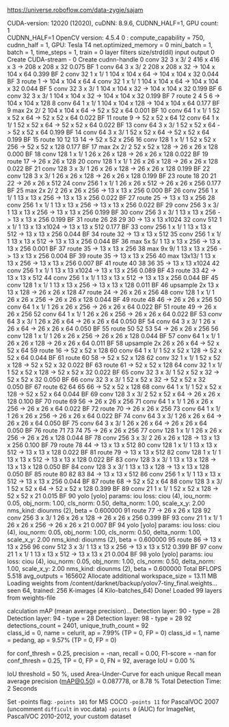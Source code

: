 https://universe.roboflow.com/data-zygje/sajam


 CUDA-version: 12020 (12020), cuDNN: 8.9.6, CUDNN_HALF=1, GPU count: 1  
 CUDNN_HALF=1 
 OpenCV version: 4.5.4
 0 : compute_capability = 750, cudnn_half = 1, GPU: Tesla T4 
net.optimized_memory = 0 
mini_batch = 1, batch = 1, time_steps = 1, train = 0 
   layer   filters  size/strd(dil)      input                output
   0 Create CUDA-stream - 0 
 Create cudnn-handle 0 
conv     32       3 x 3/ 2    416 x 416 x   3 ->  208 x 208 x  32 0.075 BF
   1 conv     64       3 x 3/ 2    208 x 208 x  32 ->  104 x 104 x  64 0.399 BF
   2 conv     32       1 x 1/ 1    104 x 104 x  64 ->  104 x 104 x  32 0.044 BF
   3 route  1 		                           ->  104 x 104 x  64 
   4 conv     32       1 x 1/ 1    104 x 104 x  64 ->  104 x 104 x  32 0.044 BF
   5 conv     32       3 x 3/ 1    104 x 104 x  32 ->  104 x 104 x  32 0.199 BF
   6 conv     32       3 x 3/ 1    104 x 104 x  32 ->  104 x 104 x  32 0.199 BF
   7 route  2 4 5 6 	                   ->  104 x 104 x 128 
   8 conv     64       1 x 1/ 1    104 x 104 x 128 ->  104 x 104 x  64 0.177 BF
   9 max                2x 2/ 2    104 x 104 x  64 ->   52 x  52 x  64 0.001 BF
  10 conv     64       1 x 1/ 1     52 x  52 x  64 ->   52 x  52 x  64 0.022 BF
  11 route  9 		                           ->   52 x  52 x  64 
  12 conv     64       1 x 1/ 1     52 x  52 x  64 ->   52 x  52 x  64 0.022 BF
  13 conv     64       3 x 3/ 1     52 x  52 x  64 ->   52 x  52 x  64 0.199 BF
  14 conv     64       3 x 3/ 1     52 x  52 x  64 ->   52 x  52 x  64 0.199 BF
  15 route  10 12 13 14 	                   ->   52 x  52 x 256 
  16 conv    128       1 x 1/ 1     52 x  52 x 256 ->   52 x  52 x 128 0.177 BF
  17 max                2x 2/ 2     52 x  52 x 128 ->   26 x  26 x 128 0.000 BF
  18 conv    128       1 x 1/ 1     26 x  26 x 128 ->   26 x  26 x 128 0.022 BF
  19 route  17 		                           ->   26 x  26 x 128 
  20 conv    128       1 x 1/ 1     26 x  26 x 128 ->   26 x  26 x 128 0.022 BF
  21 conv    128       3 x 3/ 1     26 x  26 x 128 ->   26 x  26 x 128 0.199 BF
  22 conv    128       3 x 3/ 1     26 x  26 x 128 ->   26 x  26 x 128 0.199 BF
  23 route  18 20 21 22 	                   ->   26 x  26 x 512 
  24 conv    256       1 x 1/ 1     26 x  26 x 512 ->   26 x  26 x 256 0.177 BF
  25 max                2x 2/ 2     26 x  26 x 256 ->   13 x  13 x 256 0.000 BF
  26 conv    256       1 x 1/ 1     13 x  13 x 256 ->   13 x  13 x 256 0.022 BF
  27 route  25 		                           ->   13 x  13 x 256 
  28 conv    256       1 x 1/ 1     13 x  13 x 256 ->   13 x  13 x 256 0.022 BF
  29 conv    256       3 x 3/ 1     13 x  13 x 256 ->   13 x  13 x 256 0.199 BF
  30 conv    256       3 x 3/ 1     13 x  13 x 256 ->   13 x  13 x 256 0.199 BF
  31 route  26 28 29 30 	                   ->   13 x  13 x1024 
  32 conv    512       1 x 1/ 1     13 x  13 x1024 ->   13 x  13 x 512 0.177 BF
  33 conv    256       1 x 1/ 1     13 x  13 x 512 ->   13 x  13 x 256 0.044 BF
  34 route  32 		                           ->   13 x  13 x 512 
  35 conv    256       1 x 1/ 1     13 x  13 x 512 ->   13 x  13 x 256 0.044 BF
  36 max                5x 5/ 1     13 x  13 x 256 ->   13 x  13 x 256 0.001 BF
  37 route  35 		                           ->   13 x  13 x 256 
  38 max                9x 9/ 1     13 x  13 x 256 ->   13 x  13 x 256 0.004 BF
  39 route  35 		                           ->   13 x  13 x 256 
  40 max               13x13/ 1     13 x  13 x 256 ->   13 x  13 x 256 0.007 BF
  41 route  40 38 36 35 	                   ->   13 x  13 x1024 
  42 conv    256       1 x 1/ 1     13 x  13 x1024 ->   13 x  13 x 256 0.089 BF
  43 route  33 42 	                           ->   13 x  13 x 512 
  44 conv    256       1 x 1/ 1     13 x  13 x 512 ->   13 x  13 x 256 0.044 BF
  45 conv    128       1 x 1/ 1     13 x  13 x 256 ->   13 x  13 x 128 0.011 BF
  46 upsample                 2x    13 x  13 x 128 ->   26 x  26 x 128
  47 route  24 		                           ->   26 x  26 x 256 
  48 conv    128       1 x 1/ 1     26 x  26 x 256 ->   26 x  26 x 128 0.044 BF
  49 route  48 46 	                           ->   26 x  26 x 256 
  50 conv     64       1 x 1/ 1     26 x  26 x 256 ->   26 x  26 x  64 0.022 BF
  51 route  49 		                           ->   26 x  26 x 256 
  52 conv     64       1 x 1/ 1     26 x  26 x 256 ->   26 x  26 x  64 0.022 BF
  53 conv     64       3 x 3/ 1     26 x  26 x  64 ->   26 x  26 x  64 0.050 BF
  54 conv     64       3 x 3/ 1     26 x  26 x  64 ->   26 x  26 x  64 0.050 BF
  55 route  50 52 53 54 	                   ->   26 x  26 x 256 
  56 conv    128       1 x 1/ 1     26 x  26 x 256 ->   26 x  26 x 128 0.044 BF
  57 conv     64       1 x 1/ 1     26 x  26 x 128 ->   26 x  26 x  64 0.011 BF
  58 upsample                 2x    26 x  26 x  64 ->   52 x  52 x  64
  59 route  16 		                           ->   52 x  52 x 128 
  60 conv     64       1 x 1/ 1     52 x  52 x 128 ->   52 x  52 x  64 0.044 BF
  61 route  60 58 	                           ->   52 x  52 x 128 
  62 conv     32       1 x 1/ 1     52 x  52 x 128 ->   52 x  52 x  32 0.022 BF
  63 route  61 		                           ->   52 x  52 x 128 
  64 conv     32       1 x 1/ 1     52 x  52 x 128 ->   52 x  52 x  32 0.022 BF
  65 conv     32       3 x 3/ 1     52 x  52 x  32 ->   52 x  52 x  32 0.050 BF
  66 conv     32       3 x 3/ 1     52 x  52 x  32 ->   52 x  52 x  32 0.050 BF
  67 route  62 64 65 66 	                   ->   52 x  52 x 128 
  68 conv     64       1 x 1/ 1     52 x  52 x 128 ->   52 x  52 x  64 0.044 BF
  69 conv    128       3 x 3/ 2     52 x  52 x  64 ->   26 x  26 x 128 0.100 BF
  70 route  69 56 	                           ->   26 x  26 x 256 
  71 conv     64       1 x 1/ 1     26 x  26 x 256 ->   26 x  26 x  64 0.022 BF
  72 route  70 		                           ->   26 x  26 x 256 
  73 conv     64       1 x 1/ 1     26 x  26 x 256 ->   26 x  26 x  64 0.022 BF
  74 conv     64       3 x 3/ 1     26 x  26 x  64 ->   26 x  26 x  64 0.050 BF
  75 conv     64       3 x 3/ 1     26 x  26 x  64 ->   26 x  26 x  64 0.050 BF
  76 route  71 73 74 75 	                   ->   26 x  26 x 256 
  77 conv    128       1 x 1/ 1     26 x  26 x 256 ->   26 x  26 x 128 0.044 BF
  78 conv    256       3 x 3/ 2     26 x  26 x 128 ->   13 x  13 x 256 0.100 BF
  79 route  78 44 	                           ->   13 x  13 x 512 
  80 conv    128       1 x 1/ 1     13 x  13 x 512 ->   13 x  13 x 128 0.022 BF
  81 route  79 		                           ->   13 x  13 x 512 
  82 conv    128       1 x 1/ 1     13 x  13 x 512 ->   13 x  13 x 128 0.022 BF
  83 conv    128       3 x 3/ 1     13 x  13 x 128 ->   13 x  13 x 128 0.050 BF
  84 conv    128       3 x 3/ 1     13 x  13 x 128 ->   13 x  13 x 128 0.050 BF
  85 route  80 82 83 84 	                   ->   13 x  13 x 512 
  86 conv    256       1 x 1/ 1     13 x  13 x 512 ->   13 x  13 x 256 0.044 BF
  87 route  68 		                           ->   52 x  52 x  64 
  88 conv    128       3 x 3/ 1     52 x  52 x  64 ->   52 x  52 x 128 0.399 BF
  89 conv     21       1 x 1/ 1     52 x  52 x 128 ->   52 x  52 x  21 0.015 BF
  90 yolo
[yolo] params: iou loss: ciou (4), iou_norm: 0.05, obj_norm: 1.00, cls_norm: 0.50, delta_norm: 1.00, scale_x_y: 2.00
nms_kind: diounms (2), beta = 0.600000 
  91 route  77 		                           ->   26 x  26 x 128 
  92 conv    256       3 x 3/ 1     26 x  26 x 128 ->   26 x  26 x 256 0.399 BF
  93 conv     21       1 x 1/ 1     26 x  26 x 256 ->   26 x  26 x  21 0.007 BF
  94 yolo
[yolo] params: iou loss: ciou (4), iou_norm: 0.05, obj_norm: 1.00, cls_norm: 0.50, delta_norm: 1.00, scale_x_y: 2.00
nms_kind: diounms (2), beta = 0.600000 
  95 route  86 		                           ->   13 x  13 x 256 
  96 conv    512       3 x 3/ 1     13 x  13 x 256 ->   13 x  13 x 512 0.399 BF
  97 conv     21       1 x 1/ 1     13 x  13 x 512 ->   13 x  13 x  21 0.004 BF
  98 yolo
[yolo] params: iou loss: ciou (4), iou_norm: 0.05, obj_norm: 1.00, cls_norm: 0.50, delta_norm: 1.00, scale_x_y: 2.00
nms_kind: diounms (2), beta = 0.600000 
Total BFLOPS 5.518 
avg_outputs = 165602 
 Allocate additional workspace_size = 13.11 MB 
Loading weights from /content/darknet/backup/yolov7-tiny_final.weights...
 seen 64, trained: 256 K-images (4 Kilo-batches_64) 
Done! Loaded 99 layers from weights-file 

 calculation mAP (mean average precision)...
 Detection layer: 90 - type = 28 
 Detection layer: 94 - type = 28 
 Detection layer: 98 - type = 28 
92
 detections_count = 2401, unique_truth_count = 92  
class_id = 0, name = celurit, ap = 7.99%   	 (TP = 0, FP = 0) 
class_id = 1, name = pedang, ap = 9.57%   	 (TP = 0, FP = 0) 

 for conf_thresh = 0.25, precision = -nan, recall = 0.00, F1-score = -nan 
 for conf_thresh = 0.25, TP = 0, FP = 0, FN = 92, average IoU = 0.00 % 

 IoU threshold = 50 %, used Area-Under-Curve for each unique Recall 
 mean average precision (mAP@0.50) = 0.087778, or 8.78 % 
Total Detection Time: 2 Seconds

Set -points flag:
 `-points 101` for MS COCO 
 `-points 11` for PascalVOC 2007 (uncomment `difficult` in voc.data) 
 `-points 0` (AUC) for ImageNet, PascalVOC 2010-2012, your custom dataset
